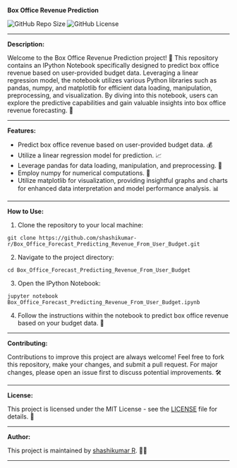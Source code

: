 **Box Office Revenue Prediction**

![GitHub Repo Size](https://img.shields.io/github/repo-size/shashikumar-r/Box_Office_Forecast_Predicting_Revenue_From_User_Budget)
![GitHub License](https://img.shields.io/github/license/shashikumar-r/Box_Office_Forecast_Predicting_Revenue_From_User_Budget)

---

**Description:**

Welcome to the Box Office Revenue Prediction project! 🎉 This repository contains an IPython Notebook specifically designed to predict box office revenue based on user-provided budget data. Leveraging a linear regression model, the notebook utilizes various Python libraries such as pandas, numpy, and matplotlib for efficient data loading, manipulation, preprocessing, and visualization. By diving into this notebook, users can explore the predictive capabilities and gain valuable insights into box office revenue forecasting. 🚀

---

**Features:**

- Predict box office revenue based on user-provided budget data. 💰
- Utilize a linear regression model for prediction. 📈
- Leverage pandas for data loading, manipulation, and preprocessing. 🐼
- Employ numpy for numerical computations. 🔢
- Utilize matplotlib for visualization, providing insightful graphs and charts for enhanced data interpretation and model performance analysis. 📊

---

**How to Use:**

1. Clone the repository to your local machine:

```
git clone https://github.com/shashikumar-r/Box_Office_Forecast_Predicting_Revenue_From_User_Budget.git
```

2. Navigate to the project directory:

```
cd Box_Office_Forecast_Predicting_Revenue_From_User_Budget
```

3. Open the IPython Notebook:

```
jupyter notebook Box_Office_Forecast_Predicting_Revenue_From_User_Budget.ipynb
```

4. Follow the instructions within the notebook to predict box office revenue based on your budget data. 📝

---

**Contributing:**

Contributions to improve this project are always welcome! Feel free to fork this repository, make your changes, and submit a pull request. For major changes, please open an issue first to discuss potential improvements. 🛠️

---

**License:**

This project is licensed under the MIT License - see the [LICENSE](LICENSE) file for details. 📜

---

**Author:**

This project is maintained by [shashikumar R](https://github.com/shashikumar-r). 👨‍💻

---
